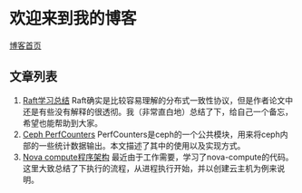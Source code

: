 # 欢迎来到我的博客 #


[博客首页](https://ridge-chen.github.io/)

## 文章列表 ##

1. [Raft学习总结](https://ridge-chen.github.io/raft/) Raft确实是比较容易理解的分布式一致性协议，但是作者论文中还是有些没有解释的很透彻。我（非常直白地）总结了下，给自己一个备忘，希望也能帮助到大家。
2. [Ceph PerfCounters](https://ridge-chen.github.io/ceph-perfcounters/) PerfCounters是ceph的一个公共模块，用来将ceph内部的一些统计数据输出。本文描述了其中的使用以及实现方式。
3. [Nova compute程序架构](https://ridge-chen.github.io/nova-compute/) 最近由于工作需要，学习了nova-compute的代码。这里大致总结了下执行的流程，从进程执行开始，并以创建云主机为例来说明。
